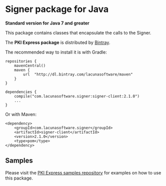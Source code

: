 Signer package for Java
====================================
**Standard version for Java 7 and greater**

This package contains classes that encapsulate the calls to the Signer.

The **PKI Express package** is distributed by [Bintray](https://bintray.com/lacunasoftware/maven/signer-client).

The recommended way to install it is with Gradle:
    
    repositories {
        mavenCentral()
        maven {
            url  "http://dl.bintray.com/lacunasoftware/maven"
        }
    }
    
    dependencies {
        compile("com.lacunasoftware.signer:signer-client:2.1.0")
        ...
    }
        
Or with Maven:
         
    <dependency>
        <groupId>com.lacunasoftware.signer</groupId>
        <artifactId>signer-client</artifactId>
        <version>2.1.0</version>
        <type>pom</type>
    </dependency>
      
    
Samples
-------

Please visit the [PKI Express samples repository](https://github.com/LacunaSoftware/SignerJavaClient/tree/master/Java)
for examples on how to use this package.
